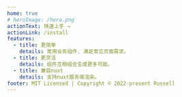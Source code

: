 ```yaml
---
home: true
# heroImage: /hero.png
actionText: 快速上手 →
actionLink: /install
features:
  - title: 更简单
    details: 常用业务组件, 满足常见页面需求。
  - title: 更灵活
    details: 组件互相组合生成更多可能。
  - title: 兼容nuxt
    details: 支持nuxt服务端渲染。
footer: MIT Licensed | Copyright © 2022-present Russell
---
```

